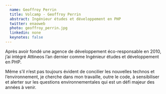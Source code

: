 ```yaml
---
  name: Geoffroy Perrin
  title: Volcamp - Geoffroy Perrin
  abstract: Ingénieur études et développement en PHP
  twitter: enaoweb
  photo: geoffroy_perrin.jpg
  linkedin: none
  keynotes: false
---
```

Après avoir fondé une agence de développement éco-responsable en 2010, j’ai intégré Attineos l’an dernier comme Ingénieur études et développement en PHP. 

Même s’il n’est pas toujours évident de concilier les nouvelles technos et l’environnement, je cherche dans mon travaille, outre le code, à sensibiliser et alerter sur les questions environnementales qui est un défi majeur des années à venir.